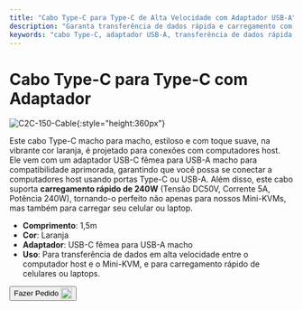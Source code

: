 ```yaml
---
title: "Cabo Type-C para Type-C de Alta Velocidade com Adaptador USB-A"
description: "Garanta transferência de dados rápida e carregamento com nosso cabo Type-C para Type-C de alta velocidade, completo com um adaptador USB-A para versatilidade."
keywords: "cabo Type-C, adaptador USB-A, transferência de dados rápida, carregamento de alta velocidade"
---
```


# Cabo Type-C para Type-C com Adaptador

![C2C-150-Cable](https://assets.openterface.com/images/product/part/OP-05-CABLE150-C2C.jpg){:style="height:360px"}

Este cabo Type-C macho para macho, estiloso e com toque suave, na vibrante cor laranja, é projetado para conexões com computadores host. Ele vem com um adaptador USB-C fêmea para USB-A macho para compatibilidade aprimorada, garantindo que você possa se conectar a computadores host usando portas Type-C ou USB-A. Além disso, este cabo suporta **carregamento rápido de 240W** (Tensão DC50V, Corrente 5A, Potência 240W), tornando-o perfeito não apenas para nossos Mini-KVMs, mas também para carregar seu celular ou laptop.

- **Comprimento**: 1,5m
- **Cor**: Laranja
- **Adaptador**: USB-C fêmea para USB-A macho
- **Uso**: Para transferência de dados em alta velocidade entre o computador host e o Mini-KVM, e para carregamento rápido de celulares ou laptops.

<button class="md-button" onclick="window.location.href='https://shop.techxartisan.com/products/type-c-cable-with-usb-a-adapter-1-5m-4-11ft-240w-fast-charging-data-transfer-usb2-0'"> Fazer Pedido <img src="https://assets.openterface.com/images/trademark/txa.svg" alt="TxA Shop" style="vertical-align: middle; height: 20px;"></button>
